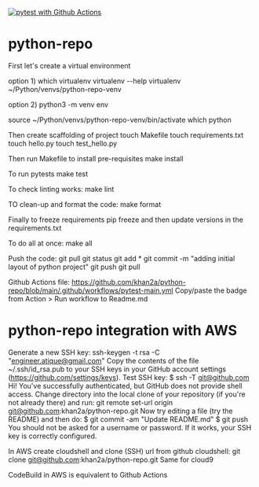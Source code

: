 [![pytest with Github Actions](https://github.com/khan2a/python-repo/actions/workflows/pytest-main.yml/badge.svg)](https://github.com/khan2a/python-repo/actions/workflows/pytest-main.yml)
# python-repo
First let's create a virtual environment

option 1) which virtualenv
virtualenv --help
virtualenv ~/Python/venvs/python-repo-venv

option 2) python3 -m venv env

source ~/Python/venvs/python-repo-venv/bin/activate
which python

Then create scaffolding of project
touch Makefile
touch requirements.txt
touch hello.py
touch test_hello.py

Then run Makefile to install pre-requisites
make install

To run pytests
make test

To check linting works:
make lint

TO clean-up and format the code:
make format

Finally to freeze requirements
pip freeze and then update versions in the requirements.txt

To do all at once:
make all

Push the code:
git pull
git status
git add *
git commit -m "adding initial layout of python project"
git push
git pull

Github Actions file:
https://github.com/khan2a/python-repo/blob/main/.github/workflows/pytest-main.yml
Copy/paste the badge from Action > Run workflow to Readme.md

# python-repo integration with AWS
Generate a new SSH key:
ssh-keygen -t rsa -C "engineer.atique@gmail.com"
Copy the contents of the file ~/.ssh/id_rsa.pub to your SSH keys in your GitHub account settings (https://github.com/settings/keys).
Test SSH key:
$ ssh -T git@github.com
Hi! You've successfully authenticated, but GitHub does not provide shell access.
Change directory into the local clone of your repository (if you're not already there) and run:
git remote set-url origin git@github.com:khan2a/python-repo.git
Now try editing a file (try the README) and then do:
$ git commit -am "Update README.md"
$ git push
You should not be asked for a username or password. If it works, your SSH key is correctly configured.


In AWS create cloudshell and clone (SSH) url from github
cloudshell: git clone git@github.com:khan2a/python-repo.git
Same for cloud9

CodeBuild in AWS is equivalent to Github Actions
